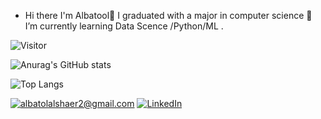 - Hi there I'm Albatool👋  I graduated with a major in computer science 🌱 I’m currently learning Data Scence /Python/ML  .
  
![Visitor](https://visitor-badge.laobi.icu/badge?page_id=Albatool2.repoName)

![Anurag's GitHub stats](https://github-readme-stats.vercel.app/api?username=Albatool2&theme=midnight-purple)

![Top Langs](https://github-readme-stats.vercel.app/api/top-langs/?username=Albatool2&layout=compact&theme=midnight-purple)

<a href="mailto:albatoolalshaer2@gmail.com">![albatolalshaer2@gmail.com](https://img.shields.io/badge/Gmail-D14836?style=for-the-badge&logo=gmail&logoColor=white)</a>
<a href="<https://www.linkedin.com/in/albatool-alshaer/>">![LinkedIn](https://img.shields.io/badge/LinkedIn-0077B5?style=for-the-badge&logo=linkedin&logoColor=white)</a>

